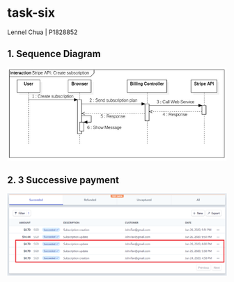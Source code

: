 # task-six

Lennel Chua | P1828852

## 1. Sequence Diagram
![](images/Task6_Stripe_SequenceDiagram.jpeg)


## 2. 3 Successive payment
![](images/AWS_3successivePayment.png)
